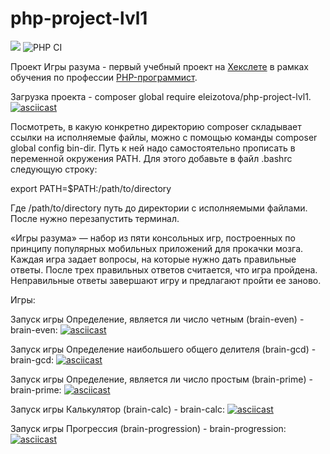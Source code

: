 # php-project-lvl1
<a href="https://codeclimate.com/github/ElenaIzotova8/php-project-lvl1/maintainability"><img src="https://api.codeclimate.com/v1/badges/b4d07e3a2f919ba5b11a/maintainability" /></a>
![PHP CI](https://github.com/ElenaIzotova8/php-project-lvl1/workflows/PHP%20CI/badge.svg)

Проект Игры разума - первый учебный проект на [Хекслете](https://hexlet.io) в рамках обучения по профессии [PHP-программист](https://ru.hexlet.io/professions/php).

Загрузка проекта - composer global require eleizotova/php-project-lvl1.
[![asciicast](https://asciinema.org/a/330577.svg)](https://asciinema.org/a/330577)

Посмотреть, в какую конкретно директорию composer складывает ссылки на исполняемые файлы, можно с помощью команды
composer global config bin-dir.
Путь к ней надо самостоятельно прописать в переменной окружения PATH. Для этого добавьте в файл .bashrc следующую строку:

export PATH=$PATH:/path/to/directory

Где /path/to/directory путь до директории с исполняемыми файлами. После нужно перезапустить терминал.

«Игры разума» — набор из пяти консольных игр, построенных по принципу популярных мобильных приложений для прокачки мозга. Каждая игра задает вопросы, на которые нужно дать правильные ответы. После трех правильных ответов считается, что игра пройдена. Неправильные ответы завершают игру и предлагают пройти ее заново. 

Игры:

Запуск игры Определение, является ли число четным (brain-even) - brain-even:
[![asciicast](https://asciinema.org/a/330579.svg)](https://asciinema.org/a/330579)

Запуск игры Определение наибольшего общего делителя (brain-gcd) - brain-gcd:
[![asciicast](https://asciinema.org/a/330580.svg)](https://asciinema.org/a/330580)

Запуск игры Определение, является ли число простым (brain-prime) - brain-prime:
[![asciicast](https://asciinema.org/a/330581.svg)](https://asciinema.org/a/330581)

Запуск игры Калькулятор (brain-calc) - brain-calc:
[![asciicast](https://asciinema.org/a/330584.svg)](https://asciinema.org/a/330584)

Запуск игры Прогрессия (brain-progression) - brain-progression:
[![asciicast](https://asciinema.org/a/330585.svg)](https://asciinema.org/a/330585)
